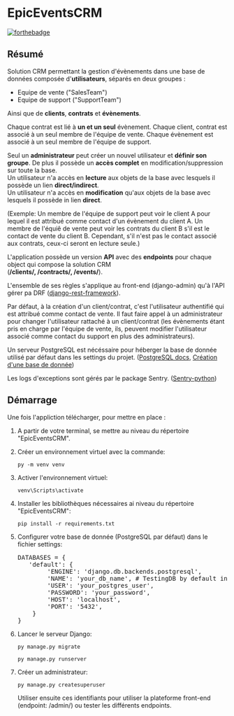 # EpicEventsCRM

[![forthebadge](https://forthebadge.com/images/badges/made-with-python.svg)](https://forthebadge.com)

## Résumé

Solution CRM permettant la gestion d'évènements dans une base de données composée d'**utilisateurs**, séparés en deux 
groupes :

- Equipe de vente ("SalesTeam")
- Equipe de support ("SupportTeam")

Ainsi que de **clients**, **contrats** et **évènements**.

Chaque contrat est lié à **un et un seul** évènement.
Chaque client, contrat est associé à un seul membre de l'équipe de vente.
Chaque évènement est associé à un seul membre de l'équipe de support.

Seul un **administrateur** peut créer un nouvel utilisateur et **définir son groupe**. 
De plus il possède un **accès complet** 
en modification/suppression sur toute la base.<br>
Un utilisateur n'a accès en **lecture** aux objets de la base avec lesquels il possède un lien **direct/indirect**.<br>
Un utilisateur n'a accès en **modification** qu'aux objets de la base avec lesquels il possède in lien **direct**.<br>


(Exemple: Un membre de l'équipe de support peut voir le client A pour lequel il est attribué comme contact d'un 
évènement du client A.
Un membre de l'équiê de vente peut voir les contrats du client B s'il est le contact de vente du client B. 
Cependant, s'il n'est pas le contact associé aux contrats, ceux-ci seront en lecture seule.)

L'application possède un version **API** avec des **endpoints** pour chaque object qui compose la solution CRM <br> 
(**/clients/, /contracts/, /events/**).

L'ensemble de ses règles s'applique au front-end (django-admin) qu'à l'API gérer pa DRF 
([django-rest-framework](https://www.django-rest-framework.org/topics/documenting-your-api/)).<br>


Par défaut, à la création d'un client/contrat, c'est l'utilisateur authentifié qui est attribué comme contact de vente.
Il faut faire appel à un administrateur pour changer l'utilisateur rattaché à un client/contrat (les évènements 
étant pris en charge par l'équipe de vente, ils, peuvent modifier l'utilisateur associé comme contact du support 
en plus des administrateurs).

Un serveur PostgreSQL est nécéssaire pour héberger la base de donnée utilisé par défaut dans les settings du projet. 
([PostgreSQL docs](https://www.postgresql.org/docs/current/runtime.html), 
[Création d'une base de donnée](https://www.postgresql.org/docs/14/sql-createdatabase.html))

Les logs d'exceptions sont gérés par le package Sentry. ([Sentry-python](https://github.com/getsentry/sentry-python))


## Démarrage

Une fois l'appliction télécharger, pour mettre en place :

1. A partir de votre terminal, se mettre au niveau du répertoire "EpicEventsCRM".


2. Créer un environnement virtuel avec la commande:

   `py -m venv venv`


3. Activer l'environnement virtuel:

   `venv\Scripts\activate`


4. Installer les bibliothèques nécessaires ai niveau du répertoire "EpicEventsCRM":

   `pip install -r requirements.txt`

5. Configurer votre base de donnée (PostgreSQL par défaut) dans le fichier settings:
   <pre>
   DATABASES = {
      'default': {
           'ENGINE': 'django.db.backends.postgresql',
           'NAME': 'your_db_name', # TestingDB by default in this project
           'USER': 'your_postgres_user',
           'PASSWORD': 'your_password',
           'HOST': 'localhost',
           'PORT': '5432',
       }
   }
   </pre>
   
6. Lancer le serveur Django:


      `py manage.py migrate`

      `py manage.py runserver` 


7. Créer un administrateur:
   
   `py manage.py createsuperuser`
   
   Utiliser ensuite ces identifiants pour utiliser la plateforme front-end (endpoint: /admin/) ou tester les 
   différents endpoints.

